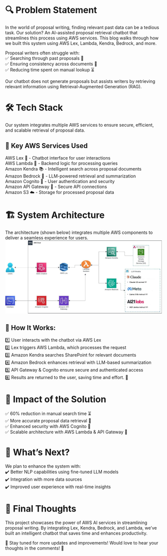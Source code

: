 # 🔍 Problem Statement
In the world of proposal writing, finding relevant past data can be a tedious task. Our solution? An AI-assisted proposal retrieval chatbot that streamlines this process using AWS services. This blog walks through how we built this system using AWS Lex, Lambda, Kendra, Bedrock, and more.  

Proposal writers often struggle with:  
✅ Searching through past proposals 📂  
✅ Ensuring consistency across documents 📝  
✅ Reducing time spent on manual lookup ⏳  

Our chatbot does not generate proposals but assists writers by retrieving relevant information using Retrieval-Augmented Generation (RAG).   

  
# 🛠️ Tech Stack
Our system integrates multiple AWS services to ensure secure, efficient, and scalable retrieval of proposal data.


## 📌 Key AWS Services Used

AWS Lex 🤖 - Chatbot interface for user interactions  
AWS Lambda 🔄 - Backend logic for processing queries  
Amazon Kendra 📚 - Intelligent search across proposal documents  
Amazon Bedrock 🤖 - LLM-powered retrieval and summarization  
Amazon Cognito 🔐 - User authentication and security  
Amazon API Gateway 🔗 - Secure API connections  
Amazon S3 ☁️ - Storage for processed proposal data  


# 🏗️ System Architecture

The architecture (shown below) integrates multiple AWS components to deliver a seamless experience for users.  
![system_arch](system_arch.jpg)

## 📌 How It Works:

1️⃣ User interacts with the chatbot via AWS Lex  
2️⃣ Lex triggers AWS Lambda, which processes the request  
3️⃣ Amazon Kendra searches SharePoint for relevant documents  
4️⃣ Amazon Bedrock enhances retrieval with LLM-based summarization  
5️⃣ API Gateway & Cognito ensure secure and authenticated access  
6️⃣ Results are returned to the user, saving time and effort. 🎯  

# 🎯 Impact of the Solution  
✅ 60% reduction in manual search time ⏳  
✅ More accurate proposal data retrieval 📑  
✅ Enhanced security with AWS Cognito 🔐  
✅ Scalable architecture with AWS Lambda & API Gateway 🚀  

# 🚀 What’s Next?

We plan to enhance the system with:  
✔️ Better NLP capabilities using fine-tuned LLM models  
✔️ Integration with more data sources  
✔️ Improved user experience with real-time insights  

# 🎤 Final Thoughts

This project showcases the power of AWS AI services in streamlining proposal writing. By integrating Lex, Kendra, Bedrock, and Lambda, we’ve built an intelligent chatbot that saves time and enhances productivity.

🔗 Stay tuned for more updates and improvements! Would love to hear your thoughts in the comments! 🚀

